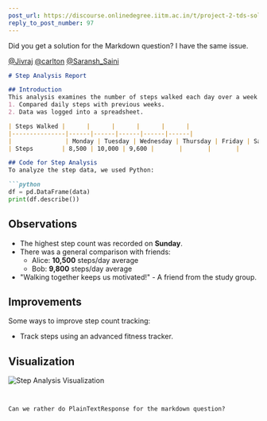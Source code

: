 ```yaml
---
post_url: https://discourse.onlinedegree.iitm.ac.in/t/project-2-tds-solver-discussion-thread/169029/106
reply_to_post_number: 97
---
```

Did you get a solution for the Markdown question? I have the same issue.

[@Jivraj](/u/jivraj) [@carlton](/u/carlton) [@Saransh\_Saini](/u/saransh_saini)  

```markdown
# Step Analysis Report

## Introduction
This analysis examines the number of steps walked each day over a week and compares the results over time. Data was collected using a fitness tracker and recorded daily. The following steps were taken:
1. Compared daily steps with previous weeks.
2. Data was logged into a spreadsheet.

| Steps Walked |      |      |      |      |      |
|---------------|------|------|------|------|------|
|               | Monday | Tuesday | Wednesday | Thursday | Friday | Saturday | Sunday |
| Steps        | 8,500 | 10,000 | 9,600 |       |       |       |

## Code for Step Analysis
To analyze the step data, we used Python:

```python
df = pd.DataFrame(data)
print(df.describe())
```

## Observations
- The highest step count was recorded on **Sunday**.
- There was a general comparison with friends:
  - Alice: **10,500** steps/day average
  - Bob: **9,800** steps/day average
- "Walking together keeps us motivated!" - A friend from the study group.

## Improvements
Some ways to improve step count tracking:
- Track steps using an advanced fitness tracker.

## Visualization
![Step Analysis Visualization](https://www.healthline.com/health/how-many-steps-a-day)
```

  
Can we rather do PlainTextResponse for the markdown question?